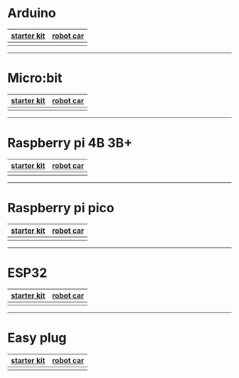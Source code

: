 # Arduino


| [starter kit](arduino/arduino%20starter%20kit.md)| [robot car](arduino/arduino%20robot.md)|
|-------------------------------------------------------|---------------------------------------------|
| | |









---
# Micro:bit

| [starter kit](microbit/microbit%20kit.md)| [robot car](microbit/microbit%20robot.md)|
|-----------------------------------------------|-----------------------------------------------|
| | |







---
# Raspberry pi 4B 3B+

| [starter kit](raspberrypi/raspberry%20pi%20kit.md)| [robot car](raspberrypi/raspberry%20pi%20robot.md)|
|--------------------------------------------------------|--------------------------------------------------------|
| | |






---
# Raspberry pi pico

| [starter kit](raspberrypi/pico%20starter%20kit.md)| [robot car](raspberrypi/pico%20robot.md)|
|--------------------------------------------------------|----------------------------------------------|
| | |






---
# ESP32 

| [starter kit](/docs/esp32/esp32%20kit.md)| [robot car](/docs/esp32/esp32%20robot.md)|
|-----------------------------------------|-----------------------------------------|
| | |








---
# Easy plug 

| [starter kit](easyplug/easy%20plug%20kit.md)| [robot car](easyplug/easy%20plug%20robot.md)|
|--------------------------------------------------------|--------------------------------------------------------|
| | |


















